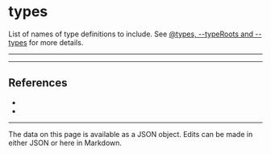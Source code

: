 <!-- Important! Do not modify comment blocks. They are necessary for the transformer to work properly -->

<!-- title -->
# types

<!-- shortDescription -->
List of names of type definitions to include. See [@types, --typeRoots and --types](./tsconfig.json.md#types-typeroots-and-types) for more details.

---

<!-- extendedDescription -->


---

<!-- references -->
## References
- []()
- []()
---

<!-- footer -->
The data on this page is available as a JSON object. Edits can be made in either JSON or here in Markdown.
